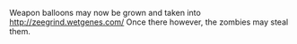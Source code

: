 Weapon balloons may now be grown and taken into http://zeegrind.wetgenes.com/ Once there however, the zombies may steal them.